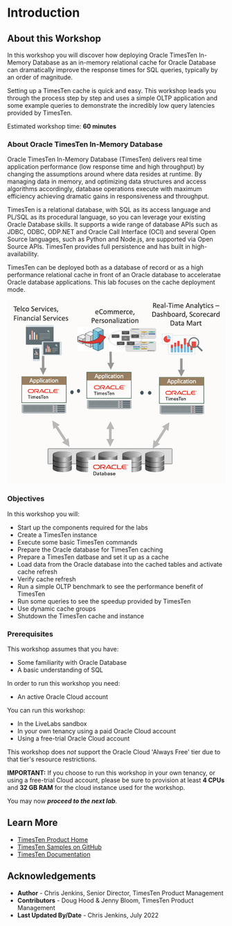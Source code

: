 # Introduction

## About this Workshop

In this workshop you will discover how deploying Oracle TimesTen In-Memory Database as an in-memory relational cache for Oracle Database can dramatically improve the response times for SQL queries, typically by an order of magnitude.

Setting up a TimesTen cache is quick and easy. This workshop leads you through the process step by step and uses a simple OLTP application and some example queries to demonstrate the incredibly low query latencies provided by TimesTen.

Estimated workshop time: **60 minutes**

### About Oracle TimesTen In-Memory Database

Oracle TimesTen In-Memory Database (TimesTen) delivers real time application performance (low response time and high throughput) by changing the assumptions around where data resides at runtime. By managing data in memory, and optimizing data structures and access algorithms accordingly, database operations execute with maximum efficiency achieving dramatic gains in responsiveness and throughput.

TimesTen is a relational database, with SQL as its access language and PL/SQL as its procedural language, so you can leverage your existing Oracle Database skills. It supports a wide range of database APIs such as JDBC, ODBC, ODP.NET and Oracle Call Interface (OCI) and several Open Source languages, such as Python and Node.js, are supported via Open Source APIs. TimesTen provides full persistence and has built in high-availability.

TimesTen can be deployed both as a database of record or as a high performance relational cache in front of an Oracle database to acceleratae Oracle database applications. This lab focuses on the cache deployment mode.

![](./images/tt-cache-architecture.png " ")

### Objectives

In this workshop you will:

* Start up the components required for the labs
* Create a TimesTen instance
* Execute some basic TimesTen commands
* Prepare the Oracle database for TimesTen caching
* Prepare a TimesTen datbase and set it up as a cache
* Load data from the Oracle database into the cached tables and activate cache refresh
* Verify cache refresh
* Run a simple OLTP benchmark to see the performance benefit of TimesTen
* Run some queries to see the speedup provided by TimesTen
* Use dynamic cache groups
* Shutdown the TimesTen cache and instance

### Prerequisites

This workshop assumes that you have:

* Some familiarity with Oracle Database
* A basic understanding of SQL

In order to run this workshop you need:

* An active Oracle Cloud account

You can run this workshop:

* In the LiveLabs sandbox
* In your own tenancy using a paid Oracle Cloud account
* Using a free-trial Oracle Cloud account

This workshop does _not_ support the Oracle Cloud 'Always Free' tier due to that tier's resource restrictions.

**IMPORTANT:** If you choose to run this workshop in your own tenancy, or using a free-trial Cloud account, please be sure to provision at least **4 CPUs** and **32 GB RAM** for the cloud instance used for the workshop.

You may now ***proceed to the next lab***.

## Learn More

* [TimesTen Product Home](https://www.oracle.com/database/technologies/related/timesten.html)
* [TimesTen Samples on GitHub](https://github.com/oracle-samples/oracle-timesten-samples)
* [TimesTen Documentation](https://docs.oracle.com/en/database/other-databases/timesten/)

## Acknowledgements

* **Author** - Chris Jenkins, Senior Director, TimesTen Product Management
* **Contributors** -  Doug Hood & Jenny Bloom, TimesTen Product Management
* **Last Updated By/Date** - Chris Jenkins, July 2022
